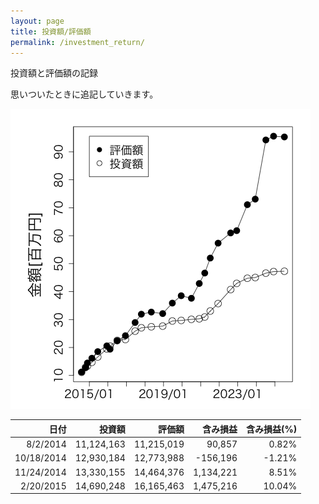```yaml
---
layout: page
title: 投資額/評価額
permalink: /investment_return/
---
```


投資額と評価額の記録

思いついたときに追記していきます。

![投資額/評価額](/images/investment_return/investment_return.png)

日付|投資額|評価額|含み損益|含み損益(%)
---:|-----:|-----:|------:|----------:
8/2/2014|11,124,163|11,215,019|90,857|0.82%
10/18/2014|12,930,184|12,773,988|-156,196|-1.21%
11/24/2014|13,330,155|14,464,376|1,134,221|8.51%
2/20/2015|14,690,248|16,165,463|1,475,216|10.04%
